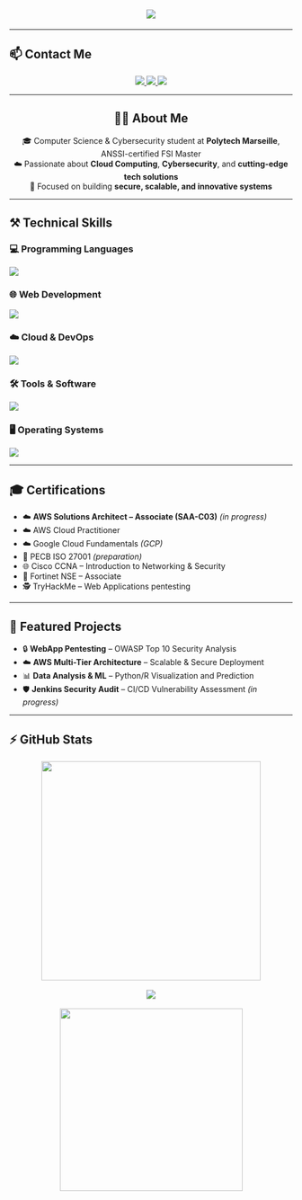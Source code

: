 <h1 align="center">
  <img src="https://readme-typing-svg.herokuapp.com?font=Righteous&size=35&center=true&vCenter=true&width=600&height=70&duration=4000&lines=Hello+👋;+I’m+Karim+Abdallah;Cloud+%26+Cybersecurity+Engineer;Welcome+to+my+GitHub!" />
</h1>

---

## 📫 Contact Me  

<div align="center">
  <a href="mailto:karimabdallah-pro@outlook.fr">
    <img src="https://img.shields.io/badge/Outlook-0078D4?style=for-the-badge&logo=microsoft-outlook&logoColor=white" />
  </a>
  <a href="https://www.linkedin.com/in/karim-abdallah-0b892b1b2/">
    <img src="https://img.shields.io/badge/LinkedIn-0077B5?style=for-the-badge&logo=linkedin&logoColor=white" />
  </a>
  <a href="https://github.com/abdhkarim">
    <img src="https://img.shields.io/badge/Portfolio-FF5722?style=for-the-badge&logo=google-chrome&logoColor=white" />
  </a>
</div>

---
<div align="center">

## 👨‍💻 About Me  

🎓 Computer Science & Cybersecurity student at **Polytech Marseille**, ANSSI-certified FSI Master  
☁️ Passionate about **Cloud Computing**, **Cybersecurity**, and **cutting-edge tech solutions**  
🚀 Focused on building **secure, scalable, and innovative systems**

</div>

---

## ⚒️ Technical Skills  

### 💻 Programming Languages
<img src="https://skillicons.dev/icons?i=py,java,cpp,c,r,bash" />

### 🌐 Web Development
<img src="https://skillicons.dev/icons?i=html,css,js,ts,react,nodejs,express,mysql,mongodb,php" />

### ☁️ Cloud & DevOps
<img src="https://skillicons.dev/icons?i=aws,gcp,azure,terraform,docker,kubernetes,jenkins" />

### 🛠 Tools & Software
<img src="https://skillicons.dev/icons?i=git,github,postman,figma,blender,vscode,cmake,arduino" />

### 🖥️ Operating Systems
<img src="https://skillicons.dev/icons?i=linux,windows,apple,kali" />

---

## 🎓 Certifications  

- ☁️ **AWS Solutions Architect – Associate (SAA-C03)** *(in progress)*  
- ☁️ AWS Cloud Practitioner  
- ☁️ Google Cloud Fundamentals *(GCP)*  
- 🔐 PECB ISO 27001 *(preparation)*  
- 🌐 Cisco CCNA – Introduction to Networking & Security  
- 🔑 Fortinet NSE – Associate 
- 🕵️ TryHackMe – Web Applications pentesting 

---

## 📂 Featured Projects  

- 🔒 **WebApp Pentesting** – OWASP Top 10 Security Analysis  
- ☁️ **AWS Multi-Tier Architecture** – Scalable & Secure Deployment  
- 📊 **Data Analysis & ML** – Python/R Visualization and Prediction  
- 🛡️ **Jenkins Security Audit** – CI/CD Vulnerability Assessment *(in progress)* 

---

## ⚡ GitHub Stats  

<div align="center">
  <img width=390 src="https://github-readme-stats.vercel.app/api?username=abdhkarim&count_private=true&show_icons=true&theme=react&rank_icon=github&border_radius=10" />
  <br/><br/>
  <img src="https://streak-stats.demolab.com?user=abdhkarim&theme=radical&locale=en&mode=weekly" />
  <br/><br/>
  <img width=325 src="https://github-readme-stats.vercel.app/api/top-langs/?username=abdhkarim&hide=HTML&langs_count=8&layout=compact&theme=react&border_radius=10" />
</div>


